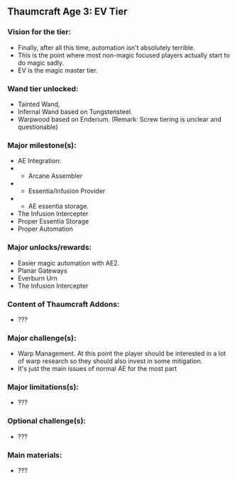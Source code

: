 ## Thaumcraft Age 3: EV Tier

### Vision for the tier:
- Finally, after all this time, automation isn't absolutely terrible.
- This is the point where most non-magic focused players actually start to do magic sadly.
- EV is the magic master tier.

### Wand tier unlocked:
- Tainted Wand, 
- Infernal Wand based on Tungstensteel. 
- Warpwood based on Enderium. (Remark: Screw tiering is unclear and questionable)

### Major milestone(s):
- AE Integration: 
- - Arcane Assembler
- - Essentia/Infusion Provider
- - AE essentia storage.
- The Infusion Intercepter
- Proper Essentia Storage
- Proper Automation

### Major unlocks/rewards:
- Easier magic automation with AE2.
- Planar Gateways
- Everburn Urn
- The Infusion Intercepter

### Content of Thaumcraft Addons:
- ???

### Major challenge(s):
- Warp Management. At this point the player should be interested in a lot of warp research so they should also invest in some mitigation.
- It's just the main issues of normal AE for the most part

### Major limitations(s):
- ???

### Optional challenge(s):
- ???

### Main materials:
- ???
